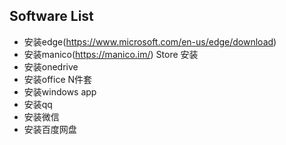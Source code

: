 ## Software List
- 安装edge(https://www.microsoft.com/en-us/edge/download)
- 安装manico(https://manico.im/)
Store 安装
- 安装onedrive
- 安装office N件套
- 安装windows app
- 安装qq
- 安装微信
- 安装百度网盘
